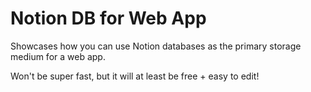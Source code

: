 # Notion DB for Web App

Showcases how you can use Notion databases as the primary storage medium for a
web app.

Won't be super fast, but it will at least be free + easy to edit!

